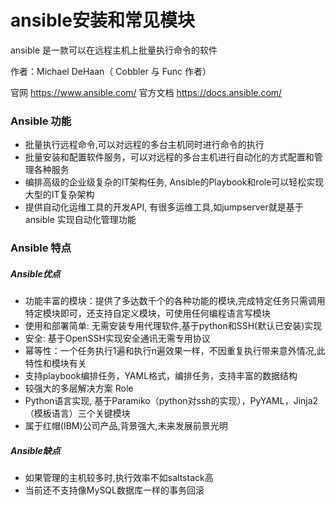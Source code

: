 # ansible安装和常见模块

ansible 是一款可以在远程主机上批量执行命令的软件  

作者：Michael DeHaan（ Cobbler 与 Func 作者）

官网 https://www.ansible.com/    官方文档  https://docs.ansible.com/



### Ansible 功能

* 批量执行远程命令,可以对远程的多台主机同时进行命令的执行
* 批量安装和配置软件服务，可以对远程的多台主机进行自动化的方式配置和管理各种服务
* 编排高级的企业级复杂的IT架构任务, Ansible的Playbook和role可以轻松实现大型的IT复杂架构
* 提供自动化运维工具的开发API, 有很多运维工具,如jumpserver就是基于 ansible 实现自动化管理功能

### Ansible 特点

##### Ansible优点
* 功能丰富的模块：提供了多达数千个的各种功能的模块,完成特定任务只需调用特定模块即可，还支持自定义模块，可使用任何编程语言写模块
* 使用和部署简单: 无需安装专用代理软件,基于python和SSH(默认已安装)实现
* 安全: 基于OpenSSH实现安全通讯无需专用协议
* 幂等性：一个任务执行1遍和执行n遍效果一样，不因重复执行带来意外情况,此特性和模块有关
* 支持playbook编排任务，YAML格式，编排任务，支持丰富的数据结构
* 较强大的多层解决方案 Role
* Python语言实现, 基于Paramiko（python对ssh的实现），PyYAML，Jinja2（模板语言）三个关键模块
* 属于红帽(IBM)公司产品,背景强大,未来发展前景光明


##### Ansible缺点

* 如果管理的主机较多时,执行效率不如saltstack高
* 当前还不支持像MySQL数据库一样的事务回滚

